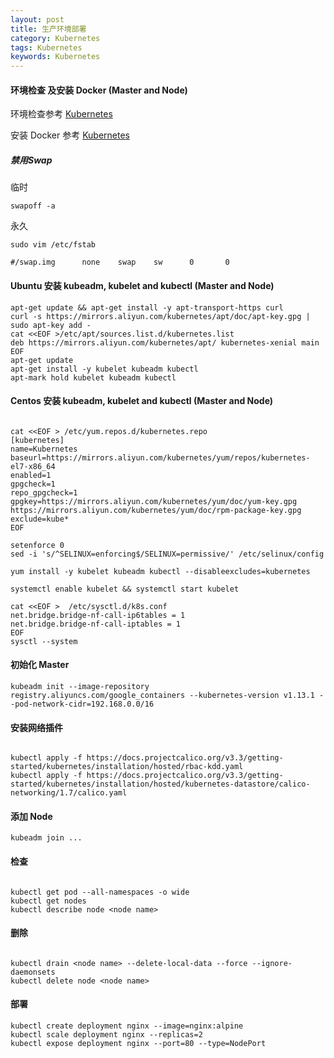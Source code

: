 ```yaml
---
layout: post
title: 生产环境部署 
category: Kubernetes
tags: Kubernetes
keywords: Kubernetes
---
```


#### 环境检查 及安装 Docker (Master and Node)

环境检查参考 [Kubernetes](https://kubernetes.io/docs/setup/independent/install-kubeadm/)

安装 Docker 参考 [Kubernetes](https://yeasy.gitbooks.io/docker_practice/install/centos.html)

##### 禁用Swap

临时

```
swapoff -a

```

永久

```
sudo vim /etc/fstab

#/swap.img      none    swap    sw      0       0
```

#### Ubuntu 安装 kubeadm, kubelet and kubectl (Master and Node)

```
apt-get update && apt-get install -y apt-transport-https curl
curl -s https://mirrors.aliyun.com/kubernetes/apt/doc/apt-key.gpg | sudo apt-key add -
cat <<EOF >/etc/apt/sources.list.d/kubernetes.list
deb https://mirrors.aliyun.com/kubernetes/apt/ kubernetes-xenial main
EOF
apt-get update
apt-get install -y kubelet kubeadm kubectl
apt-mark hold kubelet kubeadm kubectl

```

#### Centos 安装 kubeadm, kubelet and kubectl (Master and Node)

```

cat <<EOF > /etc/yum.repos.d/kubernetes.repo
[kubernetes]
name=Kubernetes
baseurl=https://mirrors.aliyun.com/kubernetes/yum/repos/kubernetes-el7-x86_64
enabled=1
gpgcheck=1
repo_gpgcheck=1
gpgkey=https://mirrors.aliyun.com/kubernetes/yum/doc/yum-key.gpg https://mirrors.aliyun.com/kubernetes/yum/doc/rpm-package-key.gpg
exclude=kube*
EOF

setenforce 0
sed -i 's/^SELINUX=enforcing$/SELINUX=permissive/' /etc/selinux/config

yum install -y kubelet kubeadm kubectl --disableexcludes=kubernetes

systemctl enable kubelet && systemctl start kubelet

```

```
cat <<EOF >  /etc/sysctl.d/k8s.conf
net.bridge.bridge-nf-call-ip6tables = 1
net.bridge.bridge-nf-call-iptables = 1
EOF
sysctl --system
```

#### 初始化 Master

```
kubeadm init --image-repository registry.aliyuncs.com/google_containers --kubernetes-version v1.13.1 --pod-network-cidr=192.168.0.0/16

```

#### 安装网络插件

```

kubectl apply -f https://docs.projectcalico.org/v3.3/getting-started/kubernetes/installation/hosted/rbac-kdd.yaml
kubectl apply -f https://docs.projectcalico.org/v3.3/getting-started/kubernetes/installation/hosted/kubernetes-datastore/calico-networking/1.7/calico.yaml

```


#### 添加 Node

```
kubeadm join ...

```

#### 检查 


```

kubectl get pod --all-namespaces -o wide
kubectl get nodes
kubectl describe node <node name>

```

#### 删除


```

kubectl drain <node name> --delete-local-data --force --ignore-daemonsets
kubectl delete node <node name>

```

#### 部署


```
kubectl create deployment nginx --image=nginx:alpine
kubectl scale deployment nginx --replicas=2
kubectl expose deployment nginx --port=80 --type=NodePort

```
